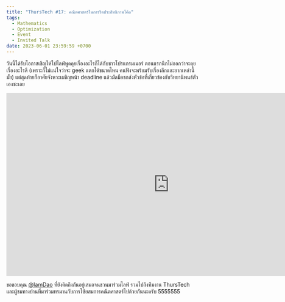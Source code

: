 ```yaml
---
title: "ThursTech #17: คณิตศาสตร์ในการรีดประสิทธิภาพโค้ด"
tags:
  - Mathematics
  - Optimization
  - Event
  - Invited Talk
date: 2023-06-01 23:59:59 +0700
---
```


วันนี้ได้รับโอกาสเชิญให้ไปไลฟ์พูดคุยเรื่องอะไรก็ได้กับชาวโปรแกรมเมอร์ ตอนแรกนึกไม่ออกว่าจะคุยเรื่องอะไรดี (เพราะก็ไม่แน่ใจว่าจะ geek แตกได้ขนาดไหน คนฟังจะพร้อมรับเรื่องลึกและยากเหล่านี้มั้ย) แต่สุดท้ายก็อาศัยจังหวะเผชิญหน้า deadline แล้วมัดมือชกส่งหัวข้อที่เกี่ยวข้องกับวิทยานิพนธ์ตัวเองซะเลย

<iframe width="853" height="480" src="https://www.youtube.com/embed/QHV5bwC1KKM" title="YouTube video player" frameborder="0" allow="accelerometer; autoplay; clipboard-write; encrypted-media; gyroscope; picture-in-picture; web-share" allowfullscreen></iframe>

ขอขอบคุณ [@IamDao][] ที่ยังคิดถึงกันอยู่เสมอจนชวนมาร่วมไลฟ์ รวมไปถึงทีมงาน ThursTech และผู้ชมทางบ้านที่มาร่วมทรมานกับการโซ้ยสมการคณิตศาสตร์ไปด้วยกันนะครับ 5555555


[@IamDao]: //twitter.com/IamDao
